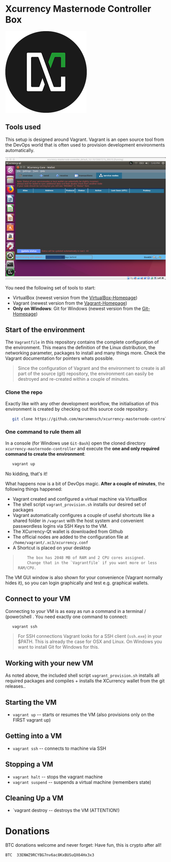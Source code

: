 # Xcurrency Masternode Controller Box

![XCurrency logo](/img/xc.png)

## Tools used

This setup is designed around Vagrant. Vagrant is an open source tool from the DevOps world that is often used to provision development environments automatically. 

![The final result](/img/vm_window.png)

You need the following set of tools to start:  

* VirtualBox (newest version from the [VirtualBox-Homepage])
* Vagrant (newest version from the [Vagrant-Homepage])
* **Only on Windows**: Git for Windows (newest version from the [Git-Homepage])

## Start of the environment

The `Vagrantfile` in this repository contains the complete configuration of the environment. This means the definition of the Linux distribution, the networking parameter, packages to install and many things more. Check the Vagrant documentation for pointers whats possible.

> Since the configuration of Vagrant and the environment to create is all part of the source (git) repository, the environment can easily be destroyed and re-created within a couple of minutes.

### Clone the repo

Exactly like with any other development workflow,  the initialisation of this environment is created by checking out this source code repository.
```sh
   git clone https://github.com/marsmensch/xcurrency-masternode-controller.git
```

### One command to rule them all

In a console (for Windows use `Git-Bash`) open the cloned directory `xcurrency-masternode-controller` and execute the **one and only required command to create the environment**:

```sh
   vagrant up
```

No kidding, that's it!

What happens now is a bit of DevOps magic. **After a couple of minutes**, the following things happened:

* Vagrant created and configured a virtual machine via VirtualBox
* The shell script `vagrant_provision.sh` installs our desired set of packages
* Vagrant automatically configures a couple of useful shortcuts like a shared folder in `/vagrant` with the host system and convenient passwordless logins via SSH Keys to the VM. 
* The XCurrency-Qt wallet is downloaded from Github
* The official nodes are added to the configuration file at `/home/vagrant/.xc3/xcurrency.conf`
* A Shortcut is placed on your desktop

>         The box has 2048 MB of RAM and 2 CPU cores assigned.
>         Change that in the `Vagrantfile` if you want more or less RAM/CPU.

The VM GUI window is also shown for your convenience (Vagrant normally hides it), so you can login graphically and test e.g. graphical wallets.

## Connect to your VM

Connecting to your VM is as easy as run a command in a terminal / (power)shell . You need exactly one command to connect:

```sh
   vagrant ssh
```

> For SSH connections Vagrant looks for a SSH client (`ssh.exe`) in your $PATH. This is already the case for OSX and Linux. On Windows you want to install Git for Windows for this.

## Working with your new VM

As noted above, the included shell script `vagrant_provision.sh` installs all required packages and compiles + installs the XCurrency wallet from the git releases..

## Starting the VM
- `vagrant up`                  -- starts or resumes the VM (also provisions only on the FIRST vagrant up)

## Getting into a VM
- `vagrant ssh`                 -- connects to machine via SSH

## Stopping a VM
- `vagrant halt`                -- stops the vagrant machine
- `vagrant suspend`             -- suspends a virtual machine (remembers state)

## Cleaning Up a VM
- `vagrant destroy              -- destroys the VM (ATTENTION!) 

# Donations

BTC donations welcome and never forget: Have fun, this is crypto after all!

```
BTC  33ENWZ9RCYBG7nv6ac8KxBUSuQX64Hx3x3
```

[Git-Homepage]: <https://github.com/git-for-windows/git/releases/latest>
[VirtualBox-Homepage]: <https://www.virtualbox.org/wiki/Downloads>
[Vagrant-Homepage]: <https://www.vagrantup.com/downloads.html>
[XCurrency-Homepage]: <https://xcurrency/>
